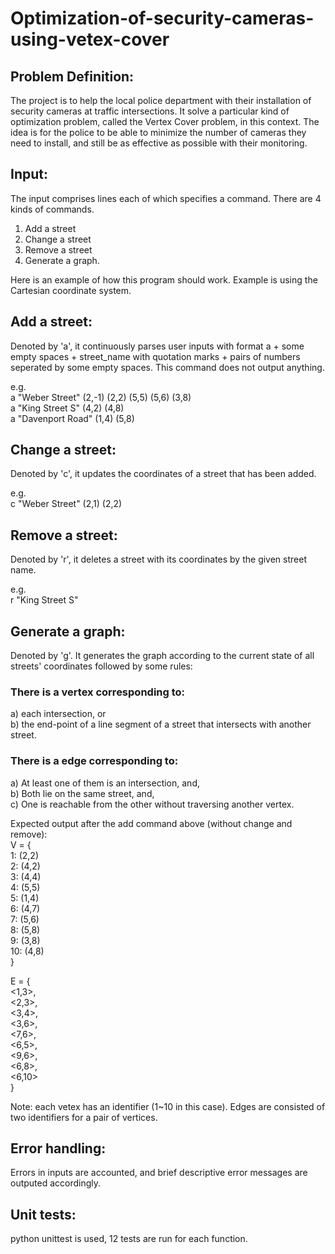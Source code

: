 # Optimization-of-security-cameras-using-vetex-cover

## Problem Definition:
The project is to help the local police department with their installation of security cameras at traffic intersections. It solve a particular kind of optimization problem, called the Vertex Cover problem, in this context. The idea is for the police to be able to minimize the number of cameras they need to install, and still be as effective as possible with their monitoring.

## Input:
The input comprises lines each of which specifies a command. There are 4 kinds of commands.
1) Add a street  
2) Change a street  
3) Remove a street  
4) Generate a graph.  

Here is an example of how this program should work. Example is using the Cartesian coordinate system.

## Add a street: 
Denoted by 'a', it continuously parses user inputs with format a + some empty spaces + street_name with quotation marks + pairs of numbers seperated by some empty spaces. This command does not output anything.

e.g.  
a "Weber Street" (2,-1) (2,2) (5,5) (5,6) (3,8)  
a "King Street S" (4,2) (4,8)  
a "Davenport Road" (1,4) (5,8)   

## Change a street:
Denoted by 'c', it updates the coordinates of a street that has been added.

e.g.  
c "Weber Street" (2,1) (2,2)

## Remove a street:
Denoted by 'r', it deletes a street with its coordinates by the given street name.

e.g.  
r "King Street S"

## Generate a graph:
Denoted by 'g'. It generates the graph according to the current state of all streets' coordinates followed by some rules:

### There is a vertex corresponding to: 
a) each intersection, or  
b) the end-point of a line segment of a street that intersects with another street.  

### There is a edge corresponding to:   
a) At least one of them is an intersection, and,  
b) Both lie on the same street, and,  
c) One is reachable from the other without traversing another vertex.  

Expected output after the add command above (without change and remove):  
V = {  
1: (2,2)  
2: (4,2)  
3: (4,4)  
4: (5,5)  
5: (1,4)  
6: (4,7)  
7: (5,6)  
8: (5,8)  
9: (3,8)  
10: (4,8)  
}  

E = {  
<1,3>,  
<2,3>,  
<3,4>,  
<3,6>,  
<7,6>,  
<6,5>,  
<9,6>,  
<6,8>,  
<6,10>  
}

Note: each vetex has an identifier (1~10 in this case). Edges are consisted of two identifiers for a pair of vertices.


## Error handling:
Errors in inputs are accounted, and brief descriptive error messages are outputed accordingly.

## Unit tests:
python unittest is used, 12 tests are run for each function.

